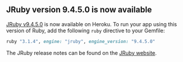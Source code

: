 ## JRuby version 9.4.5.0 is now available

[JRuby v9.4.5.0](/articles/ruby-support#ruby-versions) is now available on Heroku. To run
your app using this version of Ruby, add the following `ruby` directive to your Gemfile:

```ruby
ruby "3.1.4", engine: "jruby", engine_version: "9.4.5.0"
```

The JRuby release notes can be found on the [JRuby website](https://www.jruby.org/news).
